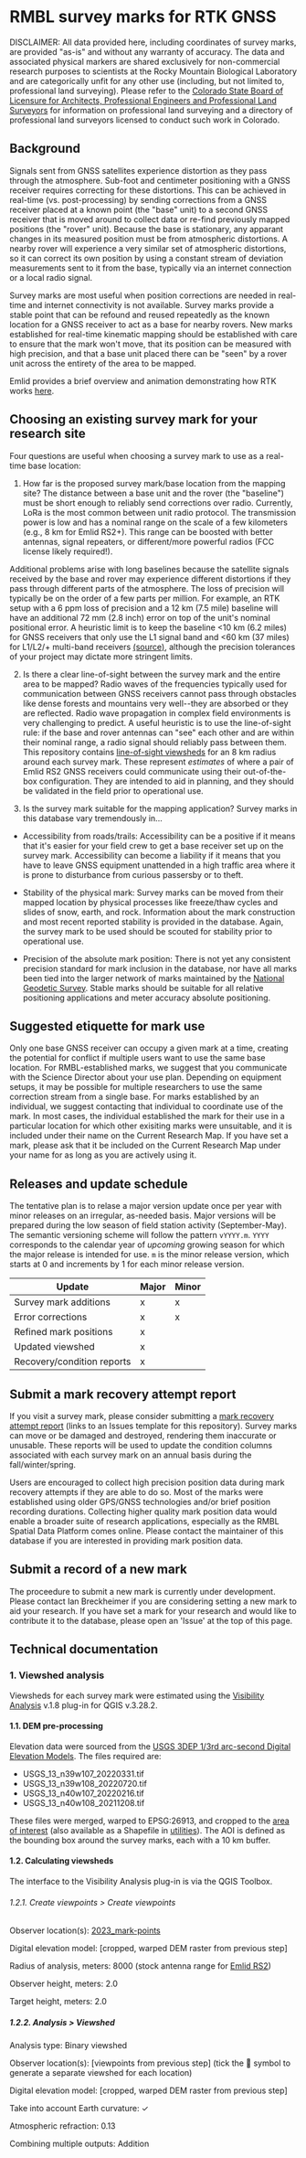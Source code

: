 # RMBL survey marks for RTK GNSS

DISCLAIMER: All data provided here, including coordinates of survey marks, are provided "as-is" and without any warranty of accuracy. The data and associated physical markers are shared exclusively for non-commercial research purposes to scientists at the Rocky Mountain Biological Laboratory and are categorically unfit for any other use (including, but not limited to, professional land surveying). Please refer to the [Colorado State Board of Licensure for Architects, Professional Engineers and Professional Land Surveyors](https://dpo.colorado.gov/AES) for information on professional land surveying and a directory of professional land surveyors licensed to conduct such work in Colorado.

## Background
Signals sent from GNSS satellites experience distortion as they pass through the atmosphere. Sub-foot and centimeter positioning with a GNSS receiver requires correcting for these distortions. This can be achieved in real-time (vs. post-processing) by sending corrections from a GNSS receiver placed at a known point (the "base" unit) to a second GNSS receiver that is moved around to collect data or re-find previously mapped positions (the "rover" unit). Because the base is stationary, any apparant changes in its measured position must be from atmospheric distortions. A nearby rover will experience a very similar set of atmospheric distortions, so it can correct its own position by using a constant stream of deviation measurements sent to it from the base, typically via an internet connection or a local radio signal.

Survey marks are most useful when position corrections are needed in real-time and internet connectivity is not available. Survey marks provide a stable point that can be refound and reused repeatedly as the known location for a GNSS receiver to act as a base for nearby rovers. New marks established for real-time kinematic mapping should be established with care to ensure that the mark won't move, that its position can be measured with high precision, and that a base unit placed there can be "seen" by a rover unit across the entirety of the area to be mapped.

Emlid provides a brief overview and animation demonstrating how RTK works [here](https://docs.emlid.com/reachrs2/rtk-quickstart/rtk-introduction/).

## Choosing an existing survey mark for your research site
Four questions are useful when choosing a survey mark to use as a real-time base location:

1. How far is the proposed survey mark/base location from the mapping site?
The distance between a base unit and the rover (the "baseline") must be short enough to reliably send corrections over radio. Currently, LoRa is the most common between unit radio protocol. The transmission power is low and has a nominal range on the scale of a few kilometers (e.g., 8 km for Emlid RS2+). This range can be boosted with better antennas, signal repeaters, or different/more powerful radios (FCC license likely required!).

Additional problems arise with long baselines because the satellite signals received by the base and rover may experience different distortions if they pass through different parts of the atmosphere. The loss of precision will typically be on the order of a few parts per million. For example, an RTK setup with a 6 ppm loss of precision and a 12 km (7.5 mile) baseline will have an additional 72 mm (2.8 inch) error on top of the unit's nominal positional error. A heuristic limit is to keep the baseline <10 km (6.2 miles) for GNSS receivers that only use the L1 signal band and <60 km (37 miles) for L1/L2/+ multi-band receivers [(source)](https://docs.emlid.com/reachrs2/rtk-quickstart/rtk-introduction#single-band-and-multi-band-receivers), although the precision tolerances of your project may dictate more stringent limits.

2. Is there a clear line-of-sight between the survey mark and the entire area to be mapped?
Radio waves of the frequencies typically used for communication between GNSS receivers cannot pass through obstacles like dense forests and mountains very well--they are absorbed or they are reflected. Radio wave propagation in complex field environments is very challenging to predict. A useful heuristic is to use the line-of-sight rule: if the base and rover antennas can "see" each other and are within their nominal range, a radio signal should reliably pass between them. This repository contains [line-of-sight viewsheds](2023_mark-viewsheds.geojson) for an 8 km radius around each survey mark. These represent *estimates* of where a pair of Emlid RS2 GNSS receivers could communicate using their out-of-the-box configuration. They are intended to aid in planning, and they should be validated in the field prior to operational use.

3. Is the survey mark suitable for the mapping application?
Survey marks in this database vary tremendously in...
- Accessibility from roads/trails: Accessibility can be a positive if it means that it's easier for your field crew to get a base receiver set up on the survey mark. Accessibility can become a liability if it means that you have to leave GNSS equipment unattended in a high traffic area where it is prone to disturbance from curious passersby or to theft.

- Stability of the physical mark: Survey marks can be moved from their mapped location by physical processes like freeze/thaw cycles and slides of snow, earth, and rock. Information about the mark construction and most recent reported stability is provided in the database. Again, the survey mark to be used should be scouted for stability prior to operational use.

- Precision of the absolute mark position: There is not yet any consistent precision standard for mark inclusion in the database, nor have all marks been tied into the larger network of marks maintained by the [National Geodetic Survey](https://www.ngs.noaa.gov/datasheets/). Stable marks should be suitable for all relative positioning applications and meter accuracy absolute positioning.

## Suggested etiquette for mark use
Only one base GNSS receiver can occupy a given mark at a time, creating the potential for conflict if multiple users want to use the same base location. For RMBL-established marks, we suggest that you communicate with the Science Director about your use plan. Depending on equipment setups, it may be possible for multiple researchers to use the same correction stream from a single base. For marks established by an individual, we suggest contacting that individual to coordinate use of the mark. In most cases, the individual established the mark for their use in a particular location for which other exisiting marks were unsuitable, and it is included under their name on the Current Research Map. If you have set a mark, please ask that it be included on the Current Research Map under your name for as long as you are actively using it.

## Releases and update schedule
The tentative plan is to relase a major version update once per year with minor releases on an irregular, as-needed basis. Major versions will be prepared during the low season of field station activity (September-May). The semantic versioning scheme will follow the pattern `vYYYY.m`. `YYYY` corresponds to the calendar year of *upcoming* growing season for which the major release is intended for use.  `m` is the minor release version, which starts at 0 and increments by 1 for each minor release version.

| Update                     | Major | Minor |
| -------------------------- |------ |------ |
| Survey mark additions      | x     | x     |
| Error corrections          | x     | x     |
| Refined mark positions     | x     |       |
| Updated viewshed           | x     |       |
| Recovery/condition reports | x     |       |

## Submit a mark recovery attempt report
If you visit a survey mark, please consider submitting a [mark recovery attempt report](https://github.com/DICELab-NCSU/RMBL_survey_marks/issues/new?assignees=&labels=recovery-report&template=contribute-mark-recovery-attempt.md&title=Recovery+attempt%3A+%5Bmark+name%5D) (links to an Issues template for this repository). Survey marks can move or be damaged and destroyed, rendering them inaccurate or unusable. These reports will be used to update the condition columns associated with each survey mark on an annual basis during the fall/winter/spring.

Users are encouraged to collect high precision position data during mark recovery attempts if they are able to do so. Most of the marks were established using older GPS/GNSS technologies and/or brief position recording durations. Collecting higher quality mark position data would enable a broader suite of research applications, especially as the RMBL Spatial Data Platform comes online. Please contact the maintainer of this database if you are interested in providing mark position data.

## Submit a record of a new mark
The proceedure to submit a new mark is currently under development. Please contact Ian Breckheimer if you are considering setting a new mark to aid your research. If you have set a mark for your research and would like to contribute it to the database, please open an 'Issue' at the top of this page.

## Technical documentation
### 1. Viewshed analysis
Viewsheds for each survey mark were estimated using the [Visibility Analysis](https://plugins.qgis.org/plugins/ViewshedAnalysis/) v.1.8 plug-in for QGIS v.3.28.2.

#### 1.1. DEM pre-processing
Elevation data were sourced from the [USGS 3DEP 1/3rd arc-second Digital Elevation Models](https://www.sciencebase.gov/catalog/item/4f70aa9fe4b058caae3f8de5). The files required are:

- USGS_13_n39w107_20220331.tif
- USGS_13_n39w108_20220720.tif
- USGS_13_n40w107_20220216.tif
- USGS_13_n40w108_20211208.tif

These files were merged, warped to EPSG:26913, and cropped to the [area of interest](utilities/AOI.geojson) (also available as a Shapefile in [utilities](utilities)). The AOI is defined as the bounding box around the survey marks, each with a 10 km buffer.

#### 1.2. Calculating viewsheds
The interface to the Visibility Analysis plug-in is via the QGIS Toolbox.

###### 1.2.1. Create viewpoints > Create viewpoints
Observer location(s): [2023_mark-points](2023_mark-points.geojson)

Digital elevation model: [cropped, warped DEM raster from previous step]

Radius of analysis, meters: 8000 (stock antenna range for [Emlid RS2](https://emlid.com/reachrs2/))

Observer height, meters: 2.0

Target height, meters: 2.0

##### 1.2.2. Analysis > Viewshed
Analysis type: Binary viewshed

Observer location(s): [viewpoints from previous step] (tick the 🔁 symbol to generate a separate viewshed for each location)

Digital elevation model: [cropped, warped DEM raster from previous step]

Take into account Earth curvature: ✓

Atmospheric refraction: 0.13

Combining multiple outputs: Addition


